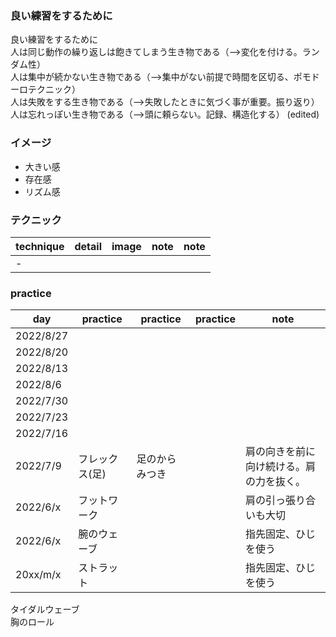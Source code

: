 ### 良い練習をするために

良い練習をするために  
人は同じ動作の繰り返しは飽きてしまう生き物である（-->変化を付ける。ランダム性）  
人は集中が続かない生き物である（-->集中がない前提で時間を区切る、ポモドーロテクニック）  
人は失敗をする生き物である（-->失敗したときに気づく事が重要。振り返り）  
人は忘れっぽい生き物である（-->頭に頼らない。記録、構造化する） (edited)   

### イメージ

- 大きい感
- 存在感
- リズム感

### テクニック

|  technique  |  detail  |  image  |  note  |  note  |
| ---- | ---- | ---- | ---- | ---- |
|  -  |    |    |    |    |

### practice

|  day  |  practice  |  practice  |  practice  |  note  |
| ---- | ---- | ---- | ---- | ---- |
|  2022/8/27  |    |    |    |    |
|  2022/8/20  |    |    |    |    |
|  2022/8/13  |    |    |    |    |
|  2022/8/6  |    |    |    |    |
|  2022/7/30  |    |    |    |    |
|  2022/7/23  |    |    |    |    |
|  2022/7/16  |    |    |    |    |
|  2022/7/9  |  フレックス(足)  |  足のからみつき  |    |  肩の向きを前に向け続ける。肩の力を抜く。  |
|  2022/6/x  |  フットワーク  |    |    |  肩の引っ張り合いも大切  |
|  2022/6/x  |  腕のウェーブ  |    |    |  指先固定、ひじを使う  |
|  20xx/m/x  |  ストラット  |    |    |  指先固定、ひじを使う  |

タイダルウェーブ  
胸のロール  

